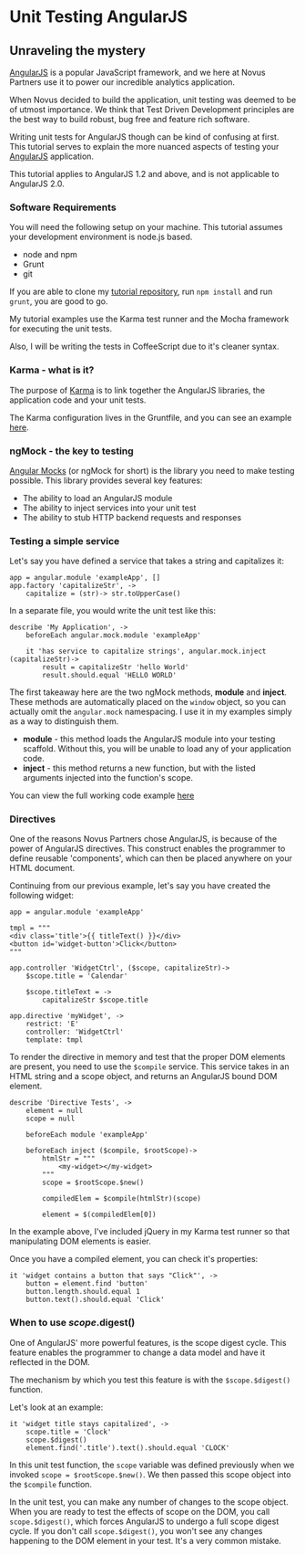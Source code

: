 # Unit Testing AngularJS
## Unraveling the mystery

[AngularJS](https://angularjs.org/) is a popular JavaScript framework, and we
here at Novus Partners use it to power our incredible analytics application.

When Novus decided to build the application, unit testing was deemed to be of
utmost importance. We think that Test Driven Development principles are the best
way to build robust, bug free and feature rich software.

Writing unit tests for AngularJS though can be kind of confusing at first.
This tutorial serves to explain the more nuanced aspects of testing your
[AngularJS](https://angularjs.org/) application.

This tutorial applies to AngularJS 1.2 and above, and is not applicable to AngularJS 2.0.

### Software Requirements
You will need the following setup on your machine. This tutorial assumes your
development environment is node.js based.

* node and npm
* Grunt
* git

If you are able to clone my [tutorial repository](https://github.com/robinfhu/angular-testing-tutorial),
run `npm install` and run `grunt`, you are good to go.

My tutorial examples use the Karma test runner and the Mocha framework for executing the unit tests.

Also, I will be writing the tests in CoffeeScript due to it's cleaner syntax.

### Karma - what is it?
The purpose of [Karma](https://karma-runner.github.io/0.13/index.html) is to link together
the AngularJS libraries, the application code and your unit tests.

The Karma configuration lives in the Gruntfile, and you can see an example [here](https://github.com/robinfhu/angular-testing-tutorial/blob/master/Gruntfile.coffee).

### ngMock - the key to testing

[Angular Mocks](https://docs.angularjs.org/api/ngMock) (or ngMock for short) is the
library you need to make testing possible.  This library provides several key features:

* The ability to load an AngularJS module
* The ability to inject services into your unit test
* The ability to stub HTTP backend requests and responses

### Testing a simple service

Let's say you have defined a service that takes a string and capitalizes it:

```
app = angular.module 'exampleApp', []
app.factory 'capitalizeStr', ->
    capitalize = (str)-> str.toUpperCase()
```

In a separate file, you would write the unit test like this:

```
describe 'My Application', ->
    beforeEach angular.mock.module 'exampleApp'

    it 'has service to capitalize strings', angular.mock.inject (capitalizeStr)->
        result = capitalizeStr 'hello World'
        result.should.equal 'HELLO WORLD'

```

The first takeaway here are the two ngMock methods, **module** and **inject**.
These methods are automatically placed on the `window` object, so you can actually
omit the `angular.mock` namespacing. I use it in my examples simply as a way to distinguish them.

* **module** - this method loads the AngularJS module into your testing scaffold. Without this, you will be unable to load any of your application code.
* **inject** - this method returns a new function, but with the listed arguments injected into the function's scope.

You can view the full working code example [here](https://github.com/robinfhu/angular-testing-tutorial/tree/master/example-01)

### Directives

One of the reasons Novus Partners chose AngularJS, is because of the power of
AngularJS directives.  This construct enables the programmer to define reusable 'components',
which can then be placed anywhere on your HTML document.

Continuing from our previous example, let's say you have created the following widget:

```
app = angular.module 'exampleApp'

tmpl = """
<div class='title'>{{ titleText() }}</div>
<button id='widget-button'>Click</button>
"""

app.controller 'WidgetCtrl', ($scope, capitalizeStr)->
    $scope.title = 'Calendar'

    $scope.titleText = ->
        capitalizeStr $scope.title

app.directive 'myWidget', ->
    restrict: 'E'
    controller: 'WidgetCtrl'
    template: tmpl
```

To render the directive in memory and test that the proper DOM elements are
present, you need to use the `$compile` service. This service takes in an
HTML string and a scope object, and returns an AngularJS bound DOM element.

```
describe 'Directive Tests', ->
    element = null
    scope = null

    beforeEach module 'exampleApp'

    beforeEach inject ($compile, $rootScope)->
        htmlStr = """
            <my-widget></my-widget>
        """
        scope = $rootScope.$new()

        compiledElem = $compile(htmlStr)(scope)

        element = $(compiledElem[0])
```

In the example above, I've included jQuery in my Karma test runner so that manipulating
DOM elements is easier.

Once you have a compiled element, you can check it's properties:

```
it 'widget contains a button that says "Click"', ->
    button = element.find 'button'
    button.length.should.equal 1
    button.text().should.equal 'Click'
```

### When to use $scope.$digest()

One of AngularJS' more powerful features, is the scope digest cycle. This feature
enables the programmer to change a data model and have it reflected in the DOM.

The mechanism by which you test this feature is with the `$scope.$digest()` function.

Let's look at an example:

```
it 'widget title stays capitalized', ->
    scope.title = 'Clock'
    scope.$digest()
    element.find('.title').text().should.equal 'CLOCK'
```

In this unit test function, the `scope` variable was defined previously when we invoked
`scope = $rootScope.$new()`. We then passed this scope object into the `$compile` function.

In the unit test, you can make any number of changes to the scope object. When you are ready
to test the effects of scope on the DOM, you call `scope.$digest()`, which forces
AngularJS to undergo a full scope digest cycle. If you don't call `scope.$digest()`, you won't
see any changes happening to the DOM element in your test. It's a very common mistake.

